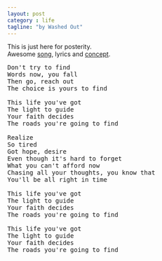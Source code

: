 ```yaml
---
layout: post
category : life 
tagline: "by Washed Out"
---
```

This is just here for posterity.  
Awesome [song](http://grooveshark.com/#!/s/Amor+Fati/52Zo9a?src=5), lyrics and [concept](http://en.wikipedia.org/wiki/Amor_fati).


<pre>
Don't try to find
Words now, you fall
Then go, reach out
The choice is yours to find

This life you've got
The light to guide
Your faith decides
The roads you're going to find

Realize
So tired
Got hope, desire
Even though it's hard to forget
What you can't afford now
Chasing all your thoughts, you know that
You'll be all right in time

This life you've got
The light to guide
Your faith decides
The roads you're going to find

This life you've got
The light to guide
Your faith decides
The roads you're going to find
</pre>
